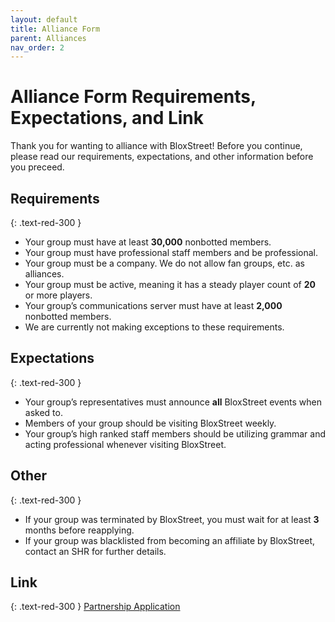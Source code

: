 ```yaml
---
layout: default
title: Alliance Form
parent: Alliances
nav_order: 2
---
```


# Alliance Form Requirements, Expectations, and Link
Thank you for wanting to alliance with BloxStreet! Before you continue, please read our requirements, expectations, and other information before you preceed. 

## Requirements
{: .text-red-300 } 
- Your group must have at least **30,000** nonbotted members.
- Your group must have professional staff members and be professional.
- Your group must be a company. We do not allow fan groups, etc. as alliances.
- Your group must be active, meaning it has a steady player count of **20** or more players.
- Your group’s communications server must have at least **2,000** nonbotted members.
- We are currently not making exceptions to these requirements.

## Expectations
{: .text-red-300 } 
- Your group’s representatives must announce **all** BloxStreet events when asked to.
- Members of your group should be visiting BloxStreet weekly.
- Your group’s high ranked staff members should be utilizing grammar and acting professional whenever visiting BloxStreet.

## Other
{: .text-red-300 }
- If your group was terminated by BloxStreet, you must wait for at least **3** months before reapplying.
- If your group was blacklisted from becoming an affiliate by BloxStreet, contact an SHR for further details.

## Link
{: .text-red-300 } 
[Partnership Application](https://docs.google.com/forms/d/e/1FAIpQLSfsBiP-g1zbS1BcIHQAgvFQkx12XM0eRLd3-eJYWmHg_Fz-Vw/viewform)
